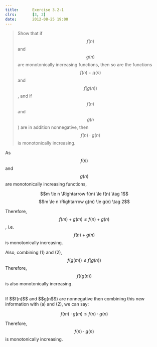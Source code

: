 ```yaml
---
title:      Exercise 3.2-1
clrs:       [3, 2]
date:       2012-08-25 19:00
---
```


>Show that if $$f(n)$$ and $$g(n)$$ are monotonically increasing functions, then so are the functions $$f(n) + g(n)$$ and $$f(g(n))$$, and if $$f(n)$$ and $$g(n$$) are in addition nonnegative, then $$f(n) \cdot g(n)$$ is monotonically increasing.

As $$f(n)$$ and $$g(n)$$ are monotonically increasing functions,

$$m \le n \Rightarrow f(m) \le f(n) \tag 1$$
$$m \le n \Rightarrow g(m) \le g(n) \tag 2$$

Therefore, $$f(m) + g(m) \le f(n) + g(n)$$, i.e. $$f(n) + g(n)$$ is monotonically increasing.

Also, combining (1) and (2), $$f(g(m)) \le f(g(n))$$
Therefore, $$f((g(n))$$ is also monotonically increasing.

<br/>
If $$f(n)$$ and $$g(n$$) are nonnegative then combining this new information with (a) and (2), we can say:

$$f(m) \cdot g(m) \le f(n) \cdot g(n)$$

Therefore, $$f(n) \cdot g(n)$$ is monotonically increasing.